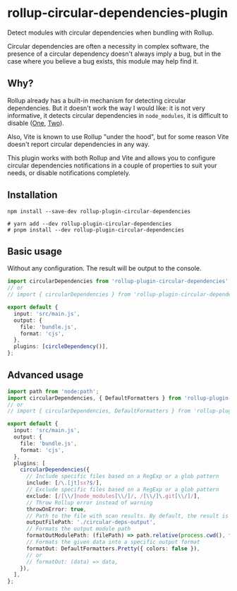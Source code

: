 # rollup-circular-dependencies-plugin

Detect modules with circular dependencies when bundling with Rollup.

Circular dependencies are often a necessity in complex software, the presence of a circular dependency doesn't always imply a bug, but in the case where you believe a bug exists, this module may help find it.

## Why?

Rollup already has a built-in mechanism for detecting circular dependencies. But it doesn't work the way I would like: it is not very informative, it detects circular dependencies in `node_modules`, it is difficult to disable ([One](https://rollupjs.org/configuration-options/#onlog), [Two](https://github.com/rollup/rollup/issues/1089#issuecomment-365395213)).

Also, Vite is known to use Rollup "under the hood", but for some reason Vite doesn't report circular dependencies in any way.

This plugin works with both Rollup and Vite and allows you to configure circular dependencies notifications in a couple of properties to suit your needs, or disable notifications completely.

## Installation

```shell
npm install --save-dev rollup-plugin-circular-dependencies

# yarn add --dev rollup-plugin-circular-dependencies
# pnpm install --dev rollup-plugin-circular-dependencies
```

## Basic usage

Without any configuration. The result will be output to the console.

```typescript
import circularDependencies from 'rollup-plugin-circular-dependencies';
// or
// import { circularDependencies } from 'rollup-plugin-circular-dependencies';

export default {
  input: 'src/main.js',
  output: {
    file: 'bundle.js',
    format: 'cjs',
  },
  plugins: [circleDependency()],
};
```

## Advanced usage

```typescript
import path from 'node:path';
import circularDependencies, { DefaultFormatters } from 'rollup-plugin-circular-dependencies';
// or
// import { circularDependencies, DefaultFormatters } from 'rollup-plugin-circular-dependencies';

export default {
  input: 'src/main.js',
  output: {
    file: 'bundle.js',
    format: 'cjs',
  },
  plugins: [
    circularDependencies({
      // Include specific files based on a RegExp or a glob pattern
      include: [/\.[jt]sx?$/],
      // Exclude specific files based on a RegExp or a glob pattern
      exclude: [/[\\/]node_modules[\\/]/, /[\\/]\.git[\\/]/],
      // Throw Rollup error instead of warning
      throwOnError: true,
      // Path to the file with scan results. By default, the result is output to the console
      outputFilePath: './circular-deps-output',
      // Formats the output module path
      formatOutModulePath: (filePath) => path.relative(process.cwd(), filePath),
      // Formats the given data into a specific output format
      formatOut: DefaultFormatters.Pretty({ colors: false }),
      // or
      // formatOut: (data) => data,
    }),
  ],
};
```
